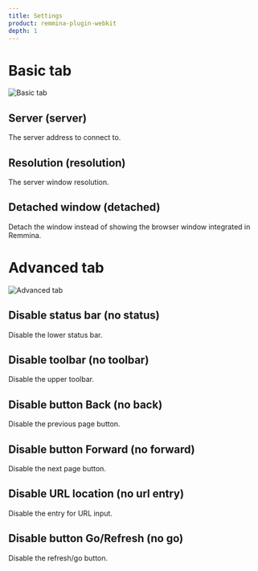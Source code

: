 ```yaml
---
title: Settings
product: remmina-plugin-webkit
depth: 1
---
```


# Basic tab

![Basic tab](/resources/remmina-plugin-webkit/archive/latest/english/general.png?classes=center)

## Server (server)
The server address to connect to.
## Resolution (resolution)
The server window resolution.
## Detached window (detached)
Detach the window instead of showing the browser window integrated in Remmina.

# Advanced tab

![Advanced tab](/resources/remmina-plugin-webkit/archive/latest/english/advanced.png?classes=center)

## Disable status bar (no status)
Disable the lower status bar.
## Disable toolbar (no toolbar)
Disable the upper toolbar.
## Disable button Back (no back)
Disable the previous page button.
## Disable button Forward (no forward)
Disable the next page button.
## Disable URL location (no url entry)
Disable the entry for URL input.
## Disable button Go/Refresh (no go)
Disable the refresh/go button.